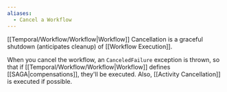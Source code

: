 ```yaml
---
aliases:
  - Cancel a Workflow
---
```

[[Temporal/Workflow/Workflow|Workflow]] Cancellation is a graceful shutdown (anticipates cleanup) of [[Workflow Execution]].

When you cancel the workflow, an `CanceledFailure` exception is thrown, so that if [[Temporal/Workflow/Workflow|Workflow]] defines [[SAGA|compensations]], they'll be executed. Also, [[Activity Cancellation]] is executed if possible.

